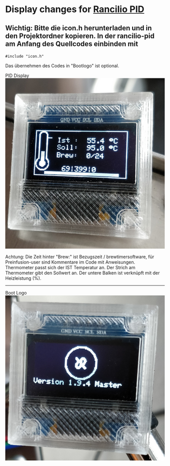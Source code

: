 # Display changes for [Rancilio PID](https://github.com/rancilio-pid/ranciliopid "Rancilio PID")

## Wichtig:  Bitte die icon.h herunterladen und in den Projektordner kopieren. In der rancilio-pid am Anfang des Quellcodes einbinden mit 

`#include "icon.h"` 

Das übernehmen des Codes in "Bootlogo" ist optional. 



PID Display
![Display Screen](https://raw.githubusercontent.com/cron1c/ranciliopid-display/master/IMG_20190812_131532__01.jpg)

Achtung: Die Zeit hinter "Brew:" ist Bezugszeit / brewtimersoftware, für Preinfusion-user sind Kommentare im Code mit Anweisungen.  
Thermometer passt sich der IST Temperatur an. Der Strich am Thermometer gibt den Sollwert an. 
Der untere Balken ist verknüpft mit der Heizleistung (%). 



------------



Boot Logo ![Boot logo](https://raw.githubusercontent.com/cron1c/ranciliopid-display/master/IMG_20190812_134335__01.jpg)

